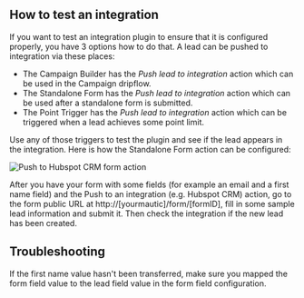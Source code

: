 ## How to test an integration

If you want to test an integration plugin to ensure that it is configured properly, you have 3 options how to do that. A lead can be pushed to integration via these places:

- The Campaign Builder has the *Push lead to integration* action which can be used in the Campaign dripflow.
- The Standalone Form has the *Push lead to integration* action which can be used after a standalone form is submitted.
- The Point Trigger has the *Push lead to integration* action which can be triggered when a lead achieves some point limit.

Use any of those triggers to test the plugin and see if the lead appears in the integration. Here is how the Standalone Form action can be configured:

![Push to Hubspot CRM form action](/plugins/media/plugins-push-to-hubspot-crm-form-action.png "Push to Hubspot CRM form action")

After you have your form with some fields (for example an email and a first name field) and the Push to an integration (e.g. Hubspot CRM) action, go to the form public URL at http://[yourmautic]/form/[formID], fill in some sample lead information and submit it. Then check the integration if the new lead has been created.

## Troubleshooting

If the first name value hasn't been transferred, make sure you mapped the form field value to the lead field value in the form field configuration.
